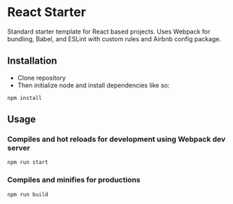 # React Starter

Standard starter template for React based projects. Uses Webpack for bundling, Babel, and ESLint with custom rules and Airbnb config package.

## Installation

- Clone repository
- Then initialize node and install dependencies like so:

```
npm install
```

## Usage

### Compiles and hot reloads for development using Webpack dev server
```
npm run start
```

### Compiles and minifies for productions
```
npm run build
```
